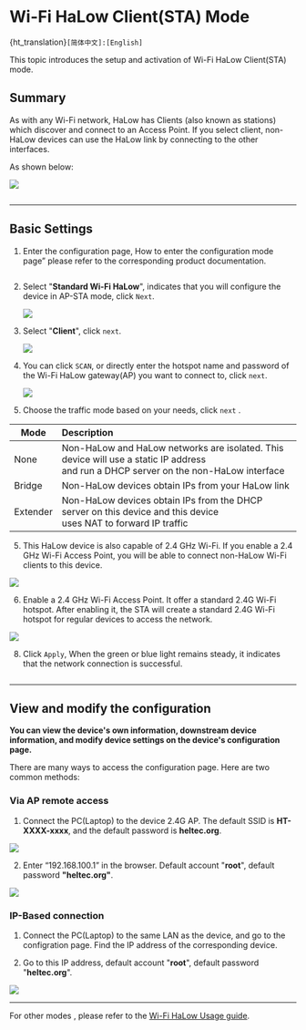 # **Wi-Fi HaLow Client(STA) Mode**

{ht_translation}`[简体中文]:[English]`

This topic introduces the setup and activation of Wi-Fi HaLow Client(STA) mode.

## Summary
As with any Wi-Fi network, HaLow has Clients (also known as stations) which discover and connect to an Access Point. If you select client, non-HaLow devices can use the HaLow link by connecting to the other interfaces.

As shown below:

![](img/sta/01.png)

``` {note} Some devices, such as the HT-HR01, do not have 2.4G Wi-Fi functionality.
```

------------------------------------  

## Basic Settings
1. Enter the configuration page, How to enter the configuration mode page” please refer to the corresponding product documentation.

``` {note} If it is a complete reset, you need to select the **Country** and **Hostname**, In summary, if this step appears, make the corresponding selection. If it does not appear, there is no need to take any action.
```

2. Select "**Standard Wi-Fi HaLow**", indicates that you will configure the device in AP-STA mode, click `Next`.

   ![](img/ap/02.png)

2. Select "**Client**", click `next`.

   ![](img/sta/03.png)

3. You can click `SCAN`, or directly enter the hotspot name and password of the Wi-Fi HaLow gateway(AP) you want to connect to, click `next`.

   ![](img/sta/04.png)

4. Choose the traffic mode based on your needs, click `next` . 

|  Mode   | Description  |
|  ----  | :----- |
| None  | Non-HaLow and HaLow networks are isolated. This device will use a static IP address<br>and run a DHCP server on the non-HaLow interface |
| Bridge  | Non-HaLow devices obtain IPs from your HaLow link |
| Extender | Non-HaLow devices obtain IPs from the DHCP server on this device and this device<br>uses NAT to forward IP traffic |

5. This HaLow device is also capable of 2.4 GHz Wi-Fi. If you enable a 2.4 GHz Wi-Fi Access Point, you will be able to connect non-HaLow Wi-Fi clients to this device.

![](img/sta/05.png)

6. Enable a 2.4 GHz Wi-Fi Access Point. It offer a standard 2.4G Wi-Fi hotspot. After enabling it, the STA will create a standard 2.4G Wi-Fi hotspot for regular devices to access the network.

![](img/sta/06.png)

8. Click `Apply`, When the green or blue light remains steady, it indicates that the network connection is successful.

``` {note} If you selected Ethernet mode, observe the color of your indicator light, it should be blue for USB cable and green for RJ45 cable. If the color of the light does not match the connection of the cable, you will need to change it to the appropriate color by pressing the button.
```

-----------------------------------------

## View and modify the configuration
**You can view the device's own information, downstream device information, and modify device settings on the device's configuration page.**

There are many ways to access the configuration page. Here are two common methods:
### Via AP remote access
1. Connect the PC(Laptop) to the device 2.4G AP. The default SSID is **HT-XXXX-xxxx**, and the default password is **heltec.org**.

![](img/04.png)

2. Enter “192.168.100.1” in the browser. Default account "**root**", default password **"heltec.org"**.

![](img/05.png)


### IP-Based connection
1. Connect the PC(Laptop) to the same LAN as the device, and go to the configration page. Find the IP address of the corresponding device.

2. Go to this IP address, default account "**root**", default password "**heltec.org**".

![](img/09.png)

------------------------------------

For other modes , please refer to the [Wi-Fi HaLow Usage guide](https://docs.heltec.org/en/wifi_halow/halow_guide/index.html).

